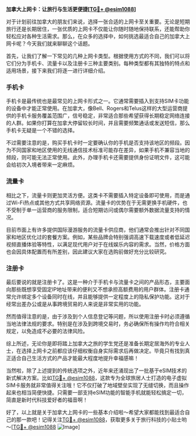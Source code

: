 **加拿大上网卡：让旅行与生活更便捷[[TG💪+ @esim1088](https://t.me/s/esim1088)]**

对于计划前往加拿大的朋友们来说，选择一张合适的上网卡至关重要。无论是短期旅行还是长期居住，一张优质的上网卡不仅能让你随时随地保持联系，还能帮助你轻松应对各种生活需求。那么，在众多的选择中，如何挑选最适合自己的加拿大上网卡呢？今天我们就来聊聊这个话题。

首先，让我们了解一下常见的几种上网卡类型。根据使用方式的不同，我们可以将它们分为手机卡、流量卡以及注册卡三种主要类别。每种类型都有其独特的特点和适用场景，接下来我们将逐一进行详细介绍。

### 手机卡

手机卡是最传统也是最常见的上网卡形式之一。它通常需要插入到支持SIM卡功能的设备中才能正常使用。在加拿大，像Bell、Rogers和Telus这样的大型运营商提供的手机卡服务覆盖范围广，信号稳定，非常适合那些希望获得长期稳定网络连接的人群。如果你打算在加拿大停留较长时间，并且需要频繁通话或发送短信，那么手机卡无疑是一个不错的选择。

不过需要注意的是，购买手机卡时一定要确认你的手机是否支持该地区的频段。因为不同国家和地区使用的无线通信技术标准可能存在差异，如果手机不兼容当地的频段，则可能无法正常使用。此外，办理手机卡还需要提供身份证明文件，这可能会给初次入境者带来一定麻烦。

### 流量卡

相比之下，流量卡则更加灵活方便。这类卡不需要插入特定设备即可使用，而是通过Wi-Fi热点或其他方式共享网络资源。流量卡的优势在于无需更换手机硬件，也不受制于单一运营商的服务限制，适合短期访问或偶尔需要额外数据流量支持的情况。

目前市面上有许多提供国际漫游服务的流量卡供应商，他们通常会推出针对不同国家和地区优化过的套餐方案。例如，某些品牌会特别强调高速下载速度或者低延迟视频直播体验等特性，以满足现代用户对于在线娱乐内容的需求。当然，价格方面也会因具体配置而有所差别，因此建议大家在选购前做好充分比较研究。

### 注册卡

最后要说的就是注册卡了。这是一种介于手机卡与流量卡之间的产品形态，主要面向那些既想享受固定IP地址带来的便利又不想承担高额费用的用户群体。注册卡通常允许绑定多个设备同时在线，并且能够提供一定程度上的隐私保护功能。这对于经常出差办公或是从事跨境贸易的人来说是非常实用的功能。

然而值得注意的是，由于涉及到个人信息登记等问题，所以使用注册卡时必须遵循当地法律法规的要求。特别是在涉及到跨境交易时，务必确保所有操作均符合相关规定，以免造成不必要的法律风险。

综上所述，无论你是即将踏上加拿大之旅的学生党还是准备长期定居海外的专业人士，在选择上网卡之前都应该仔细权衡自身实际需求后再做决定。毕竟只有找到真正适合自己生活方式的产品才能最大程度地提升幸福感嘛！

当然啦，除了上述提到的传统选项之外，近年来还涌现出了一批基于eSIM技术的新式解决方案。比如[TG💪+ @esim1088](https://t.me/s/esim1088)，这款专为全球旅居人士打造的电子虚拟SIM卡服务就非常值得关注哦！它不仅打破了地域壁垒实现了无缝切换，而且操作起来也相当简便快捷。只需要一部支持eSIM功能的智能手机就能轻松搞定一切，简直是新时代科技爱好者的福音啊！

好了，以上就是关于加拿大上网卡的一些基本介绍啦～希望大家都能找到最适合自己的那一款吧！记得关注[TG💪+ @esim1088](https://t.me/s/esim1088)，获取更多关于旅行科技的小贴士哟～[[TG💪+ @esim1088](https://t.me/s/esim1088) ![Image](https://i.postimg.cc/4NQfJmqS/Snipaste-2025-05-13-00-14-12.png)]